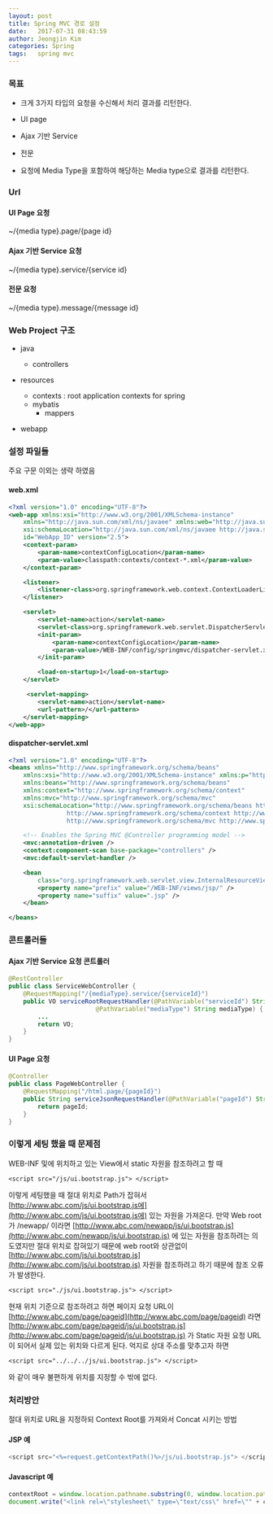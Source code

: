 ```yaml
---
layout: post
title: Spring MVC 경로 설정
date:   2017-07-31 08:43:59
author: Jeongjin Kim
categories: Spring
tags:	spring mvc
---
```

### 목표

* 크게 3가지 타입의 요청을 수신해서 처리 결과를 리턴한다.

* UI page

* Ajax 기반 Service

* 전문

* 요청에 Media Type을 포함하여 해당하는 Media type으로 결과를 리턴한다.

### Url

#### UI Page 요청

~/{media type}.page/{page id}

#### Ajax 기반 Service 요청

~/{media type}.service/{service id}

#### 전문 요청

~/{media type}.message/{message id}

### Web Project 구조

* java

  * controllers

* resources

  * contexts : root application contexts for spring
  * mybatis
    * mappers

* webapp

### 설정 파일들

주요 구문 이외는 생략 하였음

#### web.xml

```XML
<?xml version="1.0" encoding="UTF-8"?>
<web-app xmlns:xsi="http://www.w3.org/2001/XMLSchema-instance"
    xmlns="http://java.sun.com/xml/ns/javaee" xmlns:web="http://java.sun.com/xml/ns/javaee/web-app_2_5.xsd"
    xsi:schemaLocation="http://java.sun.com/xml/ns/javaee http://java.sun.com/xml/ns/javaee/web-app_2_5.xsd"
    id="WebApp_ID" version="2.5">
    <context-param>
        <param-name>contextConfigLocation</param-name>
        <param-value>classpath:contexts/context-*.xml</param-value>
    </context-param>

    <listener>
        <listener-class>org.springframework.web.context.ContextLoaderListener</listener-class>
    </listener>

    <servlet>
        <servlet-name>action</servlet-name>
        <servlet-class>org.springframework.web.servlet.DispatcherServlet</servlet-class>
        <init-param>
            <param-name>contextConfigLocation</param-name>
            <param-value>/WEB-INF/config/springmvc/dispatcher-servlet.xml</param-value>
        </init-param>

        <load-on-startup>1</load-on-startup>
    </servlet>

     <servlet-mapping>
        <servlet-name>action</servlet-name>
        <url-pattern>/</url-pattern>
    </servlet-mapping>
</web-app>
```

#### dispatcher-servlet.xml

```XML
<?xml version="1.0" encoding="UTF-8"?>
<beans xmlns="http://www.springframework.org/schema/beans"
    xmlns:xsi="http://www.w3.org/2001/XMLSchema-instance" xmlns:p="http://www.springframework.org/schema/p"
    xmlns:beans="http://www.springframework.org/schema/beans"
    xmlns:context="http://www.springframework.org/schema/context"
    xmlns:mvc="http://www.springframework.org/schema/mvc"
    xsi:schemaLocation="http://www.springframework.org/schema/beans http://www.springframework.org/schema/beans/spring-beans-4.0.xsd
                http://www.springframework.org/schema/context http://www.springframework.org/schema/context/spring-context-4.0.xsd
                http://www.springframework.org/schema/mvc http://www.springframework.org/schema/mvc/spring-mvc-4.0.xsd">

    <!-- Enables the Spring MVC @Controller programming model -->
    <mvc:annotation-driven />
    <context:component-scan base-package="controllers" />
    <mvc:default-servlet-handler />

    <bean
        class="org.springframework.web.servlet.view.InternalResourceViewResolver">
        <property name="prefix" value="/WEB-INF/views/jsp/" />
        <property name="suffix" value=".jsp" />
    </bean>

</beans>
```

### 콘트롤러들

#### Ajax 기반 Service 요청 콘트롤러

```java
@RestController
public class ServiceWebController {
    @RequestMapping("/{mediaType}.service/{serviceId}")
    public VO serviceRootRequestHandler(@PathVariable("serviceId") String serviceId,
                        @PathVariable("mediaType") String mediaType) {
        ...
        return VO;
    }
}
```

#### UI Page 요청

```java
@Controller
public class PageWebController {
    @RequestMapping("/html.page/{pageId}")
    public String serviceJsonRequestHandler(@PathVariable("pageId") String pageId) {
        return pageId;
    }
}
```

### 이렇게 세팅 했을 때 문제점

WEB-INF 및에 위치하고 있는 View에서 static 자원을 참조하려고 할 때

```
<script src="/js/ui.bootstrap.js"> </script>
```

이렇게 세팅했을 때 절대 위치로 Path가 잡혀서 [http://www.abc.com/js/ui.bootstrap.js에](http://www.abc.com/js/ui.bootstrap.js에) 있는 자원을 가져온다. 만약 Web root가 /newapp/ 이라면 [http://www.abc.com/newapp/js/ui.bootstrap.js](http://www.abc.com/newapp/js/ui.bootstrap.js) 에 있는 자원을 참조하려는 의도였지만 절대 위치로 잡혀있기 때문에 web root와 상관없이 [http://www.abc.com/js/ui.bootstrap.js](http://www.abc.com/js/ui.bootstrap.js) 자원을 참조하려고 하기 때문에 참조 오류가 발생한다.

```
<script src="./js/ui.bootstrap.js"> </script>
```

현재 위치 기준으로 참조하려고 하면 페이지 요청 URL이 [http://www.abc.com/page/pageid](http://www.abc.com/page/pageid) 라면 [http://www.abc.com/page/pageid/js/ui.bootstrap.js](http://www.abc.com/page/pageid/js/ui.bootstrap.js) 가 Static 자원 요청 URL이 되어서 실제 있는 위치와 다르게 된다. 억지로 상대 주소를 맞추고자 하면

```
<script src="../../../js/ui.bootstrap.js"> </script>
```

와 같이 매우 불편하게 위치를 지정할 수 밖에 없다.

### 처리방안

절대 위치로 URL을 지정하되 Context Root를 가져와서 Concat 시키는 방법

#### JSP 예

```java
<script src="<%=request.getContextPath()%>/js/ui.bootstrap.js"> </script>
```

#### Javascript 예

```js
contextRoot = window.location.pathname.substring(0, window.location.pathname.indexOf("/", 2));
document.write("<link rel=\"stylesheet\" type=\"text/css\" href=\"" + contextRoot + "/dhtmlx/codebase/fonts/font_roboto/roboto.css\"/>");
```
